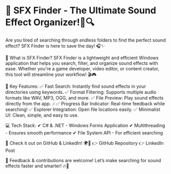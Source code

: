 # 🚀 SFX Finder - The Ultimate Sound Effect Organizer!🎵🔍

Are you tired of searching through endless folders to find the perfect sound effect? SFX Finder is here to save the day! 🎧✨

🔹 What is SFX Finder?
SFX Finder is a lightweight and efficient Windows application that helps you search, filter, and organize sound effects with ease. Whether you're a game developer, video editor, or content creator, this tool will streamline your workflow! 🎬🎮

🔹 Key Features:
✅ Fast Search: Instantly find sound effects in your directories using keywords.
✅ Format Filtering: Supports multiple audio formats like WAV, MP3, OGG, and more.
✅ File Preview: Play sound effects directly from the app. 🎶
✅ Progress Bar Indicator: Real-time feedback while searching!
✅ Explorer Integration: Open file locations easily.
✅ Minimalist UI: Clean, simple, and easy to use.

💻 Tech Stack:
✔ C# & .NET - Windows Forms Application
✔ Multithreading - Ensures smooth performance
✔ File System API - For efficient searching

🔗 Check it out on GitHub & LinkedIn! 🌍🚀
👉 GitHub Repository
👉 LinkedIn Post

💬 Feedback & contributions are welcome! Let’s make searching for sound effects faster and smarter! 🔥🎵
